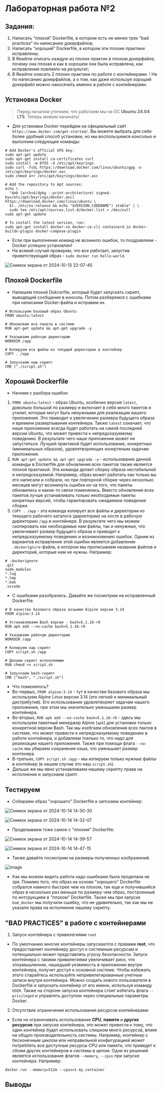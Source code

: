 # Лабораторная работа №2

## Задания: 

1. Написать “плохой” Dockerfile, в котором есть не менее трех “bad practices” по написанию докерфайлов;
2. Написать “хороший” Dockerfile, в котором эти плохие практики исправлены;
3. В Readme описать каждую из плохих практик в плохом докерфайле, почему она плохая и как в хорошем она была исправлена, как исправление повлияло на результат;
4. В Readme описать 2 плохих практики по работе с контейнерами. ! Не по написанию докерфайлов, а о том, как даже используя хороший докерфайл можно накосячить именно в работе с контейнерами.

## Установка Docker

> Перед началом уточним, что работаем мы на ОС **Ubuntu 24.04 LTS**. Теперь можем начинать!

* Для установки Docker перейдем на официальный сайт `https://www.docker.com/get-started/`. Вы можете выбрать для себя более удобный способ установки, но мы воспользуемся консолью и выполним следующие команды:
```
# Add Docker's official GPG key:
sudo apt-get update
sudo apt-get install ca-certificates curl
sudo install -m 0755 -d /etc/apt/keyrings
sudo curl -fsSL https://download.docker.com/linux/ubuntu/gpg -o /etc/apt/keyrings/docker.asc
sudo chmod a+r /etc/apt/keyrings/docker.asc

# Add the repository to Apt sources:
echo \
  "deb [arch=$(dpkg --print-architecture) signed-by=/etc/apt/keyrings/docker.asc] https://download.docker.com/linux/ubuntu \
  $(. /etc/os-release && echo "$VERSION_CODENAME") stable" | \
  sudo tee /etc/apt/sources.list.d/docker.list > /dev/null
sudo apt-get update

# To install the latest version, run:
sudo apt-get install docker-ce docker-ce-cli containerd.io docker-buildx-plugin docker-compose-plugin
```
* Если при выполнении команд не возникло ошибок, то поздравляем - Docker успешно установлен!
* На всякий случай проверим, что все работает, запустив приветствующий образ - `sudo docker run hello-world`.

![Снимок экрана от 2024-10-13 22-07-45](https://github.com/user-attachments/assets/27b3eef3-b760-42c4-baa2-9d5513490b3d)

## Плохой Dockerfile

* Напишем плохой Dokcerfile, который будет запускать скрипт, выводящий сообщение в консоль. Потом разберемся с ошибками при написании Docker-файла и исправим их.

```
# Используем базовый образ Ubuntu
FROM ubuntu:latest

# Обновляем все пакеты в системе
RUN apt-get update && apt-get upgrade -y

# Указываем рабочую директорию
WORKDIR /app

# Копируем все файлы из текущей директории в контейнер
COPY . /app

# Запускаем наш скрипт
CMD ["./script.sh"]
```

## Хороший Dockerfile

* Начнем с разбора ошибок: 
1. `FRMO ubuntu:latest` - образ Ubuntu, особенно версия `latest`, довольно большой по размеру и включает в себя много пакетов и утилит, которые могут быть ненужными для реализации вашего приложения. Это приводит к увелечению размера будущего образа и времени развертывания контейнера. Также `latest` означает, что наше приложение всегда будет работать на самой последней версии Ubuntu, что может привести к непредсказуемому поведению. В результате чего наше приложение может не запуститься. Лучшей практикой будет использование, конкретных (минимальных образов), удовлетворяющих конкртеным задачам приложения.
2. `RUN apt-get update && apt-get upgrade -y` - использование данной команды в Dockerfile для обновления всех пакетов также является плохой практикой. Эта команда делает сборку образа нестабильной и непредсказуемой. Например, образ может работать как только вы его написали и собрали, но при повторной сборке через несколько месяцев могут возникнуть ошибки из-за того, что пакеты обновились и какие-то связи поменялись. Вместо обновления всех пакетов лучше устанавливать только необходимые пакеты конретных версий, чтобы гарантировать ожидаемое поведение сборки.
3. `COPY . /app` - эта команда копирует все файлы и директории из текущего рабочего каталога (директории) на хосте в рабочую директорию `/app` в контейнере. В результате чего мы можем скопировать как необходимые нам файлы, так и ненужные, что увеличивает размер будущего образа и приводит к непредсказуемому поведению и возникновению ошибок. Одним из вариантов исправление этой ошибки является добавление `.dockerignire`-файла, в котором мы прописываем название файлов и директорий, которые нам не нужны. Например:
```
# .dockerignore
.git
node_modules
*.log
*.tmp
*.bak
.vscode
```
* С ошибками разобрались. Давайте же посмотрим на исправленный Dockerfile.

```
# В качестве базового образа возьмем Alpine версии 3.14
FROM alpine:3.14

# Устанавливаем Bash версии - bash=5.1.16-r0
RUN apk add --no-cache bash=5.1.16-r0

# Указываем рабочую директорию
WORKDIR /app

# Копируем наш скрипт
COPY script.sh /app

# Делаем скрипт исполняемым
RUN chmod +x script.sh

# Запускаем bash-скрипт
CMD ["bash", "./script.sh"]
```
* Что поменялось?
* Во-первых, `FROM alpine:3.14` - тут в качестве базового образа мы используем Alpine Linux версии 3.14 (это легкий и минимальный дистрибутив). Его использование удовлетворяет задачам нашего приложения, при этом мы значительно уменьшаем размер контейнера.
* Во-вторых, `RUN apk add --no-cache bash=5.1.16-r0` - здесь мы используем пакетный менеджер Alpine (`apk`) для установки только конкретной версии Bash. Так мы изебгаем обновления всех пактов в системе, что может привести к непредсказуемому поведению в работе контейнера, и добавляем тоелько то, что надо для реализации нашего приложения. Также при помощи флага `--no-cache` мы убираем сохранение кэша, что уменьшает размер контенера.
* В-третьих, `COPY script.sh /app` - мы копируем только нужные файлы в контейнер (в нашем случае это наш `script.sh`).
* Дальше же мы явно устанавливаем нашему скрипту права на исполнение и запускаем срипт.

## Тестируем

* Собираем образ "хорошего" Dockerfile и запскаем контейнер:

![Снимок экрана от 2024-10-14 14-30-30](https://github.com/user-attachments/assets/4656f67b-db2b-4ed4-8c22-df265fa0ecf1)

![Снимок экрана от 2024-10-14 14-32-07](https://github.com/user-attachments/assets/5355fd48-699c-411e-8d1d-795652a6e7a1)

* Проделываем тоже самое с "плохим" Dockerfile:

![Снимок экрана от 2024-10-14 14-39-57](https://github.com/user-attachments/assets/0a8bbab6-5a96-4cda-817f-d4d070508ccd)

![Снимок экрана от 2024-10-14 14-47-15](https://github.com/user-attachments/assets/d9e63546-fadb-42f5-9a98-8cfd445ef665)

* Также давайте посмотрим на размеры полученных изображений.

![image](https://github.com/user-attachments/assets/cffc9e72-ad4d-4eef-a31f-6ab992eff108)


* Как мы можем видеть работа надо ошибками была проделана не зря. Помимо того, что образ на основе "хорошего" Dockerfile собрался намного быстрее чем на плохом, так еще и получившийся образ в несколько раз меньше по размеру чем образ, построенный по интсрукциям в "плохом" Dockerfile. Также мы при запуске `bad_docker` мы получили ошибку, что не удивительно, так как мы не указали права на исполнение нашему скрипту.

## "BAD PRACTICES" в работе с контейнерами

1. Запуск контейнера с привелегиями `root`

* По умолчанию многие контейнеры запускаются с правами **root**, что предоставляет контейнеру доступ к системным ресурсам и потенциально может представлять угрозу безопасности. Запуск контейнера с такими привилегиями увеличивает риск, что злоумышленник, нашедший уязвимость в приложении внутри контейнера, получит доступ к основной системе. Чтобы избежать этого старайтесь используйте непривилегированные учетные записи внутри контейнера. Можно создать нового пользователя в Dockerfile и запускать контейнер от его имени, используя команду `USER`. Также на стороне запуска контейнера стоит избегать флага `--privileged` и управлять доступом через специальные параметры Docker.

2. Отсутствие ограничения использования ресурсов контейнерами

* Если не ограничивать использование **CPU**, **памяти** и **других ресурсов** при запуске контейнера, это может привести к тому, что один контейнер будет использовать слишком много ресурсов, влияя на общую производительность системы. Например, контейнер с бесконечным циклом или неправильной конфигурацией может потреблять все доступные ресурсы CPU или памяти, что приведет к сбоям других контейнеров и системы в целом. Одни из решений является использование флагов `--memory`, `--cpus` при запуске контейнера. Например:
```
docker run --memory=512m --cpus=1 my_container
```

## Выводы
